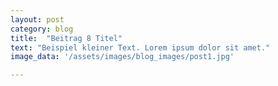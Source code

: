 ```yaml
---
layout: post
category: blog
title:  "Beitrag 8 Titel"
text: "Beispiel kleiner Text. Lorem ipsum dolor sit amet."
image_data: '/assets/images/blog_images/post1.jpg'

---
```

